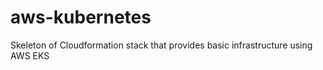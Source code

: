 # aws-kubernetes

Skeleton of Cloudformation stack that provides basic infrastructure using AWS EKS

